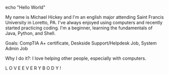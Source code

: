 echo "Hello World"

My name is Michael Hickey and I'm an english major attending Saint Francis University in Loretto, PA. I've always enjoyed using computers and recently started practicing coding. I'm a beginner, learning the fundamentals of Java, Python, and Shell.

Goals: CompTIA A+ certificate, Deskside Support/Helpdesk Job, System Admin Job

Why I do it?: I love helping other people, especially with computers.

L O V E  E V E R Y B O D Y !

<!--
**mykar1/mykar1** is a ✨ _special_ ✨ repository because its `README.md` (this file) appears on your GitHub profile.

Here are some ideas to get you started:

- 🔭 I’m currently working on ...
- 🌱 I’m currently learning ...
- 👯 I’m looking to collaborate on ...
- 🤔 I’m looking for help with ...
- 💬 Ask me about ...
- 📫 How to reach me: ...
- 😄 Pronouns: ...
- ⚡ Fun fact: ...
-->
